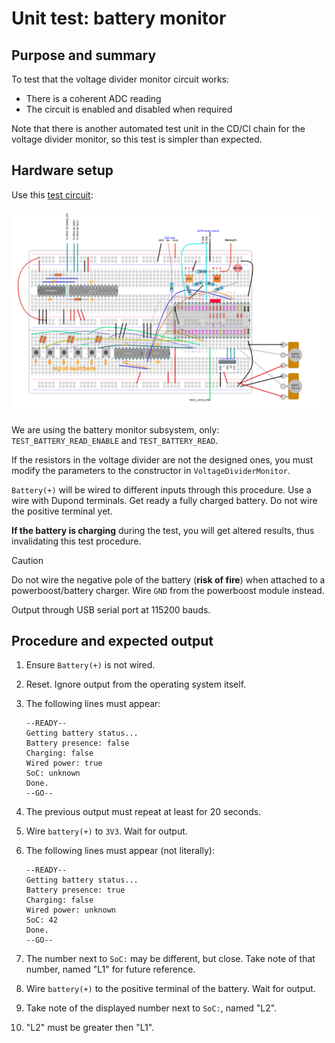 # Unit test: battery monitor

## Purpose and summary

To test that the voltage divider monitor circuit works:

- There is a coherent ADC reading
- The circuit is enabled and disabled when required

Note that there is another automated test unit in the CD/CI chain for the voltage divider monitor,
so this test is simpler than expected.

## Hardware setup

Use this [test circuit](../../../Protoboards/MainTestBoard.diy):

![Test circuit image](../../../Protoboards/MainTestBoard.png)

We are using the battery monitor subsystem, only:
`TEST_BATTERY_READ_ENABLE` and `TEST_BATTERY_READ`.

If the resistors in the voltage divider are not the designed ones,
you must modify the parameters to the constructor in `VoltageDividerMonitor`.

`Battery(+)` will be wired to different inputs through this procedure.
Use a wire with Dupond terminals.
Get ready a fully charged battery.
Do not wire the positive terminal yet.

**If the battery is charging** during the test,
you will get altered results,
thus invalidating this test procedure.

> [!CAUTION]
> Do not wire the negative pole of the battery (**risk of fire**)
> when attached to a powerboost/battery charger.
> Wire `GND` from the powerboost module instead.

Output through USB serial port at 115200 bauds.

## Procedure and expected output

1. Ensure `Battery(+)` is not wired.
2. Reset. Ignore output from the operating system itself.
3. The following lines must appear:

   ```text
   --READY--
   Getting battery status...
   Battery presence: false
   Charging: false
   Wired power: true
   SoC: unknown
   Done.
   --GO--
   ```

4. The previous output must repeat at least for 20 seconds.
5. Wire `battery(+)` to `3V3`. Wait for output.
6. The following lines must appear (not literally):

   ```text
   --READY--
   Getting battery status...
   Battery presence: true
   Charging: false
   Wired power: unknown
   SoC: 42
   Done.
   --GO--
   ```

7. The number next to `SoC:` may be different, but close.
   Take note of that number, named "L1" for future reference.
8. Wire `battery(+)` to the positive terminal of the battery.
   Wait for output.
9. Take note of the displayed number next to `SoC:`, named "L2".
10. "L2" must be greater then "L1".
